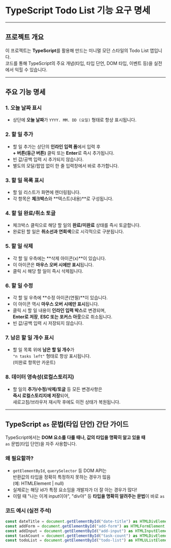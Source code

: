 # TypeScript Todo List 기능 요구 명세

---

## 프로젝트 개요

이 프로젝트는 **TypeScript**를 활용해 만드는 미니멀 모던 스타일의 Todo List 앱입니다.  
코드를 통해 TypeScript의 주요 개념(타입, 타입 단언, DOM 타입, 이벤트 등)을 실전에서 익힐 수 있습니다.

---

## 주요 기능 명세

### 1. 오늘 날짜 표시

- 상단에 **오늘 날짜**가 `YYYY. MM. DD (요일)` 형태로 항상 표시됩니다.

### 2. 할 일 추가

- 할 일 추가는 상단의 **인라인 입력 폼**에서 입력 후  
  **+ 버튼(둥근 버튼)** 클릭 또는 **Enter**로 즉시 추가됩니다.
- 빈 값/공백 입력 시 추가되지 않습니다.
- 별도의 모달/팝업 없이 한 줄 입력창에서 바로 추가합니다.

### 3. 할 일 목록 표시

- 할 일 리스트가 화면에 렌더링됩니다.
- 각 항목은 **체크박스**와 **텍스트(내용)**로 구성됩니다.

### 4. 할 일 완료/취소 토글

- 체크박스 클릭으로 해당 할 일의 **완료/미완료** 상태를 즉시 토글합니다.
- 완료된 할 일은 **취소선과 연회색**으로 시각적으로 구분됩니다.

### 5. 할 일 삭제

- 각 할 일 우측에는 **삭제 아이콘(x)**이 있습니다.
- 이 아이콘은 **마우스 오버 시에만 표시**됩니다.
- 클릭 시 해당 할 일이 즉시 삭제됩니다.

### 6. 할 일 수정

- 각 할 일 우측에 **수정 아이콘(연필)**이 있습니다.
- 이 아이콘 역시 **마우스 오버 시에만 표시**됩니다.
- 클릭 시 할 일 내용이 **인라인 입력 박스**로 변경되며,  
  **Enter로 저장**, **ESC 또는 포커스 아웃**으로 취소됩니다.
- 빈 값/공백 입력 시 저장되지 않습니다.

### 7. 남은 할 일 개수 표시

- 할 일 목록 위에 **남은 할 일 개수**가  
  `"n tasks left"` 형태로 항상 표시됩니다.  
  (미완료 항목만 카운트)

### 8. 데이터 영속성(로컬스토리지)

- 할 일의 **추가/수정/삭제/토글** 등 모든 변경사항은  
  **즉시 로컬스토리지에 저장**되어,  
  새로고침/브라우저 재시작 후에도 이전 상태가 복원됩니다.

---

## TypeScript `as` 문법(타입 단언) 간단 가이드

TypeScript에서는 **DOM 요소를 다룰 때나, 값의 타입을 명확히 알고 있을 때**  
`as` 문법(타입 단언)을 자주 사용합니다.

### 왜 필요할까?

- `getElementById`, `querySelector` 등 DOM API는  
  반환값의 타입을 정확히 특정하지 못하는 경우가 많음  
  (예: HTMLElement | null)
- 실제로는 해당 id가 특정 요소임을 개발자가 더 잘 아는 경우가 많다!
- 이럴 때 "나는 이게 input이야", "div야" 등 **타입을 명확히 알려주는 문법**이 바로 `as`

### 코드 예시 (실전 주석)

```ts
const dateTitle = document.getElementById("date-title") as HTMLDivElement; // ← 이 id는 div임을 단언!
const addForm = document.getElementById("add-form") as HTMLFormElement; // ← form임을 단언!
const addInput = document.getElementById("add-input") as HTMLInputElement; // ← input임을 단언!
const taskCount = document.getElementById("task-count") as HTMLDivElement; // ← div임을 단언!
const todoList = document.getElementById("todo-list") as HTMLUListElement; // ← ul임을 단언!
```
